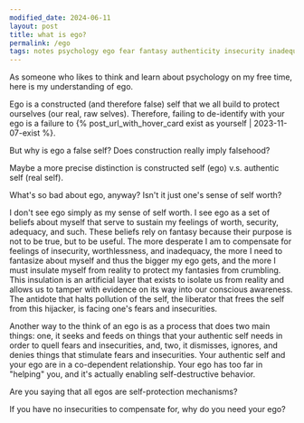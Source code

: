 ```yaml
---
modified_date: 2024-06-11
layout: post
title: what is ego?
permalink: /ego
tags: notes psychology ego fear fantasy authenticity insecurity inadequacy honesty
---
```


As someone who likes to think and learn about psychology on my free time, here is my understanding of ego.
<!--more-->

Ego is a constructed (and therefore false) self that we all build to protect ourselves (our real, raw selves).
Therefore, failing to de-identify with your ego is a failure to {% post_url_with_hover_card exist as yourself | 2023-11-07-exist %}.

But why is ego a false self?
Does construction really imply falsehood?

Maybe a more precise distinction is constructed self (ego) v.s. authentic self (real self).

What's so bad about ego, anyway?
Isn't it just one's sense of self worth?

I don't see ego simply as my sense of self worth.
I see ego as a set of beliefs about myself that serve to sustain my feelings of worth, security, adequacy, and such.
These beliefs rely on fantasy because their purpose is not to be true, but to be useful.
The more desperate I am to compensate for feelings of insecurity, worthlessness, and inadequacy, the more I need to fantasize about myself and thus the bigger my ego gets, and the more I must insulate myself from reality to protect my fantasies from crumbling.
This insulation is an artificial layer that exists to isolate us from reality and allows us to tamper with evidence on its way into our conscious awareness.
The antidote that halts pollution of the self, the liberator that frees the self from this hijacker, is facing one's fears and insecurities.

Another way to the think of an ego is as a process that does two main things: one, it seeks and feeds on things that your authentic self needs in order to quell fears and insecurities, and, two, it dismisses, ignores, and denies things that stimulate fears and insecurities.
Your authentic self and your ego are in a co-dependent relationship.
Your ego has too far in "helping" you, and it's actually enabling self-destructive behavior.

Are you saying that all egos are self-protection mechanisms?

If you have no insecurities to compensate for, why do you need your ego?
